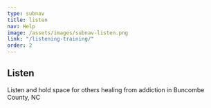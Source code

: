 ```yaml
---
type: subnav
title: listen
nav: Help
image: /assets/images/subnav-listen.png
link: "/listening-training/"
order: 2
---
```


## Listen

Listen and hold space for others healing from addiction in Buncombe County, NC

